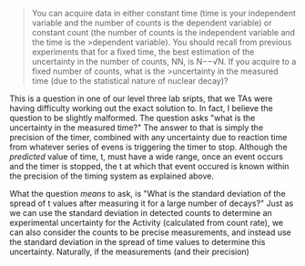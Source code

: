 
>You can acquire data in either constant time (time is your independent variable and the number of counts is 
>the dependent variable) or constant count (the number of counts is the independent variable and the time is the >dependent variable). You should recall from previous experiments that for a fixed time, the best estimation of 
>the uncertainty in the number of counts, NN, is N−−√N. If you acquire to a fixed number of counts, what is the >uncertainty in the measured time (due to the statistical nature of nuclear decay)?

This is a question in one of our level three lab sripts, that we TAs were having difficulty working out the exact solution to. In fact, I believe the question to be slightly malformed. The question asks "what is the uncertainty in the measured time?" The answer to that is simply the precision of the timer, combined with any uncertainty due to reaction time from whatever series of evens is triggering the timer to stop. Although the *predicted* value of time, t, must have a wide range, once an event occurs and the timer is stopped, the t at which that event occured is known within the precision of the timing system as explained above.

What the question *means* to ask, is "What is the standard deviation of the spread of t values after measuring it for a large number of decays?" Just as we can use the standard deviation in detected counts to determine an experimental uncertainty for the Activity (calculated from count rate), we can also consider the counts to be precise measurements, and instead use the standard deviation in the spread of time values to determine this uncertainty. Naturally, if the measurements (and their precision)  
